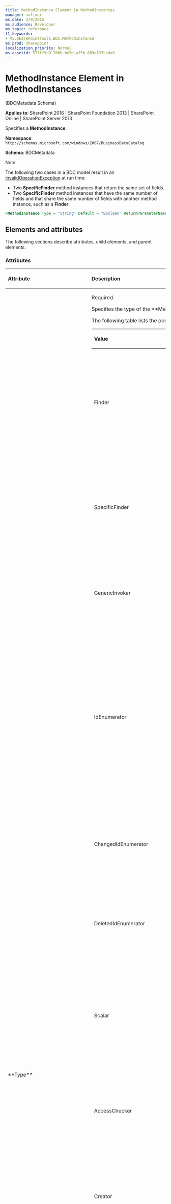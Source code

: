 ```yaml
---
title: MethodInstance Element in MethodInstances
manager: soliver
ms.date: 3/9/2015
ms.audience: Developer
ms.topic: reference
f1_keywords:
- VS.SharePointTools.BDC.MethodInstance
ms.prod: sharepoint
localization_priority: Normal
ms.assetid: 577ff9d0-706b-be7d-af5b-883e137cada8
---
```


# MethodInstance Element in MethodInstances 

(BDCMetadata Schema)

**Applies to**: SharePoint 2016 | SharePoint Foundation 2013 | SharePoint Online | SharePoint Server 2013

Specifies a **MethodInstance**.

**Namespace**: `http://schemas.microsoft.com/windows/2007/BusinessDataCatalog`

**Schema**: BDCMetadata

> [!NOTE] 
> The following two cases in a BDC model result in an
[InvalidOperationException](https://msdn.microsoft.com/library/frlrfSystemInvalidOperationExceptionClassTopic.aspx)
at run time:
> 
> - Two **SpecificFinder** method instances that return the same set of fields.
> - Two **SpecificFinder** method instances that have the same number of fields and that share the same number of fields with another method instance, such as a **Finder**.

```XML
<MethodInstance Type = "String" Default = "Boolean" ReturnParameterName = "String" ReturnTypeDescriptorName = "String" ReturnTypeDescriptorLevel = "Integer" Name = "String" DefaultDisplayName = "String" IsCached = "Boolean"> </MethodInstance>
```

## Elements and attributes

The following sections describe attributes, child elements, and parent elements.

### Attributes

<table>
<colgroup>
<col width="20%" />
<col width="80%" />
</colgroup>
<thead>
<tr class="header">
<th align="left"><p>Attribute</p></th>
<th align="left"><p>Description</p></th>
</tr>
</thead>
<tbody>
<tr class="odd">
<td align="left"><p>**Type**</p></td>
<td align="left"><p>Required.</p>
<p>Specifies the type of the **MethodInstance**.</p>
<p>The following table lists the possible values for this attribute.</p>
<div class="tableSection">
<table>
<colgroup>
<col width="20%" />
<col width="80%" />
</colgroup>
<thead>
<tr class="header">
<th align="left"><p>Value</p></th>
<th align="left"><p>Description</p></th>
</tr>
</thead>
<tbody>
<tr class="odd">
<td align="left"><p>Finder</p></td>
<td align="left"><p>A type of **MethodInstance** that can be called to return a collection of zero or more **EntityInstances** of a particular **Entity**. **Finder** input is defined by the **FilterDescriptors** that are contained in the **Method** that contains the **Finder**.</p></td>
</tr>
<tr class="even">
<td align="left"><p>SpecificFinder</p></td>
<td align="left"><p>A type of **MethodInstance** that can be called to return a specific **EntityInstance** of a specific **Entity** given its **EntityInstanceId**. **SpecificFinder** input is defined and ordered by the **Identifiers** that are associated with the **Entity**.</p></td>
</tr>
<tr class="odd">
<td align="left"><p>GenericInvoker</p></td>
<td align="left"><p>A type of **MethodInstance** that can be called to perform a specific task in an external system. **GenericInvoker** input and output is specific to the **Method**.</p></td>
</tr>
<tr class="even">
<td align="left"><p>IdEnumerator</p></td>
<td align="left"><p>A type of **MethodInstance** that can be called to return the **Field** values that represent the identity of **EntityInstances** of a specific **Entity**. The **IdEnumerator** input is defined by the **FilterDescriptors** that are contained in the method that contains the **IdEnumerator** to get the list of IDs, which are the unique keys for each entity that should be searchable. This method instance enables external data search in Microsoft SharePoint Server 2010.</p></td>
</tr>
<tr class="odd">
<td align="left"><p>ChangedIdEnumerator</p></td>
<td align="left"><p>A type of **MethodInstance** that can be called to retrieve **EntityInstanceIds** of **EntityInstances** that were modified in an external system after a specified time.</p></td>
</tr>
<tr class="even">
<td align="left"><p>DeletedIdEnumerator</p></td>
<td align="left"><p>A type of **MethodInstance** that can be called to retrieve **EntityInstanceIds** of **EntityInstances** that were deleted from an external system after the specified time.</p></td>
</tr>
<tr class="odd">
<td align="left"><p>Scalar</p></td>
<td align="left"><p>A **MethodInstance** that returns a single value that you can invoke in the external system. For example, you can use a scalar method instance to get the total sales made to date from the external system. **Entities** have zero or more scalar method instances.</p></td>
</tr>
<tr class="even">
<td align="left"><p>AccessChecker</p></td>
<td align="left"><p>A type of **MethodInstance** that can be called to retrieve the permissions that the calling security principal has for each of a collection of **EntityInstances** that are identified by the specified **EntityInstanceIds**.</p></td>
</tr>
<tr class="odd">
<td align="left"><p>Creator</p></td>
<td align="left"><p>A type of **MethodInstance** that can be called to create an **EntityInstance**. The set of fields that are required to create the **EntityInstance** is referred to as the Creator View.</p></td>
</tr>
<tr class="even">
<td align="left"><p>Deleter</p></td>
<td align="left"><p>A type of **MethodInstance** that can be called to delete an **EntityInstance** with a specified **EntityInstanceId**.</p></td>
</tr>
<tr class="odd">
<td align="left"><p>Updater</p></td>
<td align="left"><p>A type of **MethodInstance** that can be called to update an **EntityInstance** identified by a specified **EntityInstanceId**. The set of fields that is required to update the **EntityInstance** is known as the Updater View. The set of fields whose values should be passed before they are changed is known as the PreUpdater View.</p></td>
</tr>
<tr class="even">
<td align="left"><p>StreamAccessor</p></td>
<td align="left"><p>A type of **MethodInstance** that can be called to retrieve a field of an **EntityInstance** in the form of a data stream of bytes.</p></td>
</tr>
<tr class="odd">
<td align="left"><p>BinarySecurityDescriptorAccessor</p></td>
<td align="left"><p>A type of **MethodInstance** that can be called to retrieve a sequence of bytes from an external system. The system-specific byte sequence describes a set of security principals and the associated permissions that each security principal has for the **EntityInstance** identified by a specified **EntityInstanceId**.</p></td>
</tr>
<tr class="even">
<td align="left"><p>BulkSpecificFinder</p></td>
<td align="left"><p>A type of **MethodInstance** that can be called to return a set of specific **EntityInstances** of an **Entity**, given a set of corresponding **EntityInstanceIds**.</p></td>
</tr>
<tr class="odd">
<td align="left"><p>BulkIdEnumerator</p></td>
<td align="left"><p>A type of **MethodInstance** that can be called to retrieve minimal information about the external items corresponding to the given identities. This method instance can be used to optimize synchronization of cached data. This method should return only the identities and version information of the external items that correspond to given **Identities**, which the calling application can compare with the local version to identify if anything has changed, and if so, request the changed external items to update the cached data.</p></td>
</tr>
</tbody>
</table>
</div></td>
</tr>
<tr class="even">
<td align="left"><p>**Default**</p></td>
<td align="left"><p>Optional.</p>
<p>Specifies whether the **MethodInstance** is the default among all **MethodInstances** that share its type within the containing external content type (**Entity**).</p>
<p>Default value: **false**</p>
<p>Attribute type: **Boolean**</p></td>
</tr>
<tr class="odd">
<td align="left"><p>**ReturnParameterName**</p></td>
<td align="left"><p>Optional.</p>
<p>The name of the **Parameter** that contains the **ReturnTypeDescriptor** of the **MethodInstance**. The **Direction** attribute of the **Parameter** must be a **ParameterDirection** attribute with a value of **Out**, **InOut**, or **Return**.</p>
<p>This attribute must be specified for all types of **MethodInstances** except **GenericInvoker**, **Creator**, **Deleter**, and **Updater**.</p>
<p>Attribute type: **String**</p></td>
</tr>
<tr class="even">
<td align="left"><p>**ReturnTypeDescriptorLevel**</p></td>
<td align="left"><p>Optional.</p>
<p>This has been deprecated. Use the **ReturnTypeDescriptorPath** instead.</p>
<p>Attribute type: **Integer**</p></td>
</tr>
<tr class="odd">
<td align="left"><p>**ReturnTypeDescriptorPath**</p></td>
<td align="left"><p>Optional.</p>
<p>The dotted path of the **TypeDescriptor** of the Association.</p>
<p>Attribute type: **String**</p></td>
</tr>
<tr class="even">
<td align="left"><p>**Name**</p></td>
<td align="left"><p>Required.</p>
<p>Specifies the name of the **MethodInstance**.</p>
<p>Attribute type: **String**</p></td>
</tr>
<tr class="odd">
<td align="left"><p>**DefaultDisplayName**</p></td>
<td align="left"><p>Optional.</p>
<p>Specifies the default display name for the **MethodInstance**.</p>
<p>Attribute type: **String**</p></td>
</tr>
<tr class="even">
<td align="left"><p>**IsCached**</p></td>
<td align="left"><p>Optional.</p>
<p>Specifies whether the **MethodInstance** is used frequently.</p>
<p>Default value: **true**</p>
<p>Attribute type: **Boolean**</p></td>
</tr>
</tbody>
</table>

### Child elements

<table>
<colgroup>
<col width="50%" />
<col width="50%" />
</colgroup>
<thead>
<tr class="header">
<th align="left"><p>Element</p></th>
<th align="left"><p>Description</p></th>
</tr>
</thead>
<tbody>
<tr class="odd">
<td align="left"><p><span sdata="link"><a href="localizeddisplaynames-element-in-metadataobject-bdcmetadata-schema.md">LocalizedDisplayNames Element in MetadataObject (BDCMetadata Schema)</a></span></p></td>
<td align="left"><p>The localized display names of the **MethodInstance**.</p></td>
</tr>
<tr class="even">
<td align="left"><p><span sdata="link"><a href="properties-element-in-metadataobject-bdcmetadata-schema.md">Properties Element in MetadataObject (BDCMetadata Schema)</a></span></p></td>
<td align="left"><p>The properties of the **MethodInstance**.</p></td>
</tr>
<tr class="odd">
<td align="left"><p><span sdata="link"><a href="accesscontrollist-element-bdcmetadata-schema.md">AccessControlList Element (BDCMetadata Schema)</a></span></p></td>
<td align="left"><p>The access control lists (ACLs) of the **MethodInstance**.</p></td>
</tr>
</tbody>
</table>

### Parent elements

<table>
<colgroup>
<col width="50%" />
<col width="50%" />
</colgroup>
<thead>
<tr class="header">
<th align="left"><p>Element</p></th>
<th align="left"><p>Description</p></th>
</tr>
</thead>
<tbody>
<tr class="odd">
<td align="left"><p><span sdata="link"><a href="methodinstances-element-in-method-bdcmetadata-schema.md">MethodInstances Element in Method (BDCMetadata Schema)</a></span></p></td>
<td align="left"><p>The **MethodInstances** element that contains this **MethodInstance**.</p></td>
</tr>
</tbody>
</table>








